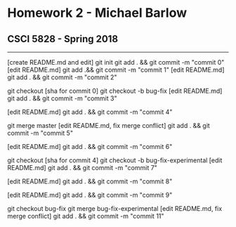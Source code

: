 # Homework 2 - Michael Barlow
## CSCI 5828 - Spring 2018

***

[create README.md and edit]
git init
git add . && git commit -m "commit 0"
[edit README.md]
git add .&& git commit -m "commit 1"
[edit README.md]
git add . && git commit -m "commit 2"

git checkout [sha for commit 0]
git checkout -b bug-fix
[edit README.md]
git add . && git commit -m "commit 3"

[edit README.md]
git add . && git commit -m "commit 4"

git merge master
[edit README.md, fix merge conflict]
git add . && git commit -m "commit 5"

[edit README.md]
git add . && git commit -m "commit 6"

git checkout [sha for commit 4]
git checkout -b bug-fix-experimental
[edit README.md]
git add . && git commit -m "commit 7"

[edit README.md]
git add . && git commit -m "commit 8"

[edit README.md]
git add . && git commit -m "commit 9"

git checkout bug-fix
git merge bug-fix-experimental
[edit README.md, fix merge conflict]
git add . && git commit -m "commit 11"
